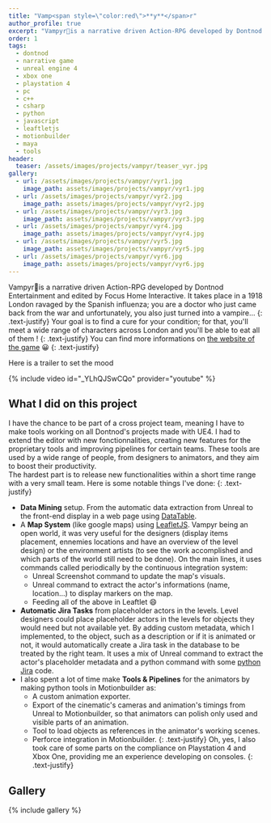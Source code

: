 ```yaml
---
title: "Vamp<span style=\"color:red\">**y**</span>r"
author_profile: true
excerpt: "Vampyr🧛is a narrative driven Action-RPG developed by Dontnod Entertainment."
order: 1
tags:
  - dontnod
  - narrative game
  - unreal engine 4
  - xbox one
  - playstation 4
  - pc
  - c++
  - csharp
  - python
  - javascript
  - leaftletjs
  - motionbuilder
  - maya
  - tools
header:
  teaser: /assets/images/projects/vampyr/teaser_vyr.jpg
gallery:
  - url: /assets/images/projects/vampyr/vyr1.jpg
    image_path: assets/images/projects/vampyr/vyr1.jpg
  - url: /assets/images/projects/vampyr/vyr2.jpg
    image_path: assets/images/projects/vampyr/vyr2.jpg
  - url: /assets/images/projects/vampyr/vyr3.jpg
    image_path: assets/images/projects/vampyr/vyr3.jpg
  - url: /assets/images/projects/vampyr/vyr4.jpg
    image_path: assets/images/projects/vampyr/vyr4.jpg
  - url: /assets/images/projects/vampyr/vyr5.jpg
    image_path: assets/images/projects/vampyr/vyr5.jpg
  - url: /assets/images/projects/vampyr/vyr6.jpg
    image_path: assets/images/projects/vampyr/vyr6.jpg
---
```


Vampyr🧛is a narrative driven Action-RPG developed by Dontnod Entertainment and edited by Focus Home Interactive. It takes place in a 1918 London ravaged by the Spanish influenza; you are a doctor who just came back from the war and unfortunately, you also just turned into a vampire...
{: .text-justify}
Your goal is to find a cure for your condition; for that, you'll meet a wide range of characters across London and you'll be able to eat all of them !
{: .text-justify}
You can find more informations on [the website of the game](http://www.vampyr-game.com/) :grinning:
{: .text-justify}

Here is a trailer to set the mood

{% include video id="_YLhQJSwCQo" provider="youtube" %}

## What I did on this project

I have the chance to be part of a cross project team, meaning I have to make tools working on all Dontnod's projects made with UE4. I had to extend the editor with new fonctionnalities, creating new features for the proprietary tools and improving pipelines for certain teams. 
These tools are used by a wide range of people, from designers to animators, and they aim to boost their productivity.  
The hardest part is to release new functionalities within a short time range with a very small team.
Here is some notable things I've done:
{: .text-justify}
* **Data Mining** setup. From the automatic data extraction from Unreal to the front-end display in a web page using [DataTable](https://datatables.net/).
* A **Map System** (like google maps) using [LeafletJS](http://leafletjs.com/). Vampyr being an open world, it was very useful for the designers (display items placement, ennemies locations and have an overview of the level design) or the environment artists (to see the work accomplished and which parts of the world still need to be done). On the main lines, it uses commands called periodically by the continuous integration system:
  * Unreal Screenshot command to update the map's visuals.
  * Unreal command to extract the actor's informations (name, location...) to display markers on the map.
  * Feeding all of the above in Leaftlet :smile:
* **Automatic Jira Tasks** from placeholder actors in the levels. Level designers could place placeholder actors in the levels for objects they would need but not available yet. By adding custom metadata, which I implemented, to the object, such as a description or if it is animated or not, it would automatically create a Jira task in the database to be treated by the right team. It uses a mix of Unreal command to extract the actor's placeholder metadata and a python command with some [python Jira](https://jira.readthedocs.io/en/master/) code.
* I also spent a lot of time make **Tools & Pipelines** for the animators by making python tools in Motionbuilder as:
  * A custom animation exporter.
  * Export of the cinematic's cameras and animation's timings from Unreal to Motionbuilder, so that animators can polish only used and visible parts of an animation.  
  * Tool to load objects as references in the animator's working scenes.
  * Perforce integration in Motionbuilder.
{: .text-justify}
Oh, yes, I also took care of some parts on the compliance on Playstation 4 and Xbox One, providing me an experience developing on consoles.
{: .text-justify}
## Gallery
{% include gallery %}

